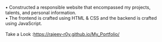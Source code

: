 • Constructed a responsible website that encompassed my projects, talents, and personal information.<br>
• The frontend is crafted using HTML & CSS and the backend is crafted using JavaScript.<br><br>
Take a Look :https://rajeev-r0y.github.io/My_Portfolio/
